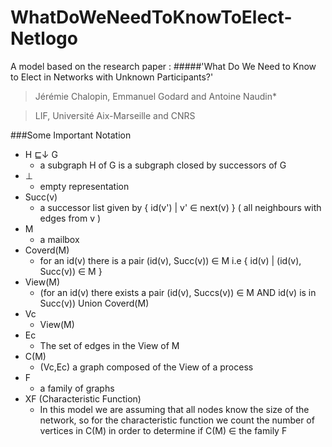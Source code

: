 WhatDoWeNeedToKnowToElect-Netlogo
=================================

A model based on the research paper : 
#####'What Do We Need to Know to Elect in Networks with Unknown Participants?' 
>Jérémie Chalopin, Emmanuel Godard and Antoine Naudin*

>LIF, Université Aix-Marseille and CNRS

###Some Important Notation
  * H ⊑↓ G 
      - a subgraph H of G is a subgraph closed by successors of G
  * ⊥
      - empty representation
  * Succ(v)
      - a successor list given by { id(v') | v' ∈ next(v) } ( all neighbours with edges from v )
  * M
      - a mailbox
  * Coverd(M)
      - for an id(v) there is a pair (id(v), Succ(v)) ∈ M i.e { id(v) | (id(v), Succ(v)) ∈ M }
  * View(M)
      - (for an id(v) there exists a pair (id(v), Succs(v)) ∈ M AND id(v) is in Succ(v)) Union Coverd(M)
  * Vc
      - View(M)
  * Ec
      - The set of edges in the View of M
  * C(M)
      - (Vc,Ec) a graph composed of the View of a process
  * F
      - a family of graphs
  * XF (Characteristic Function)
      - In this model we are assuming that all nodes know the size of the network, so for the characteristic function we count the number of vertices in C(M) in order to determine if C(M) ∈ the family F
